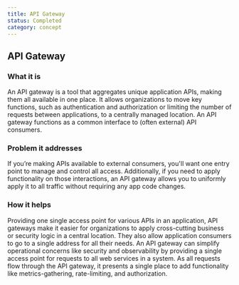 ```yaml
---
title: API Gateway
status: Completed
category: concept
---
```

## API Gateway

### What it is
An API gateway is a tool that aggregates unique application APIs, making them all available in one place. It allows organizations to move key functions, such as authentication and authorization or limiting the number of requests between applications, to a centrally managed location. An API gateway functions as a common interface to (often external) API consumers. 

### Problem it addresses
If you’re making APIs available to external consumers, you'll want one entry point to manage and control all access. Additionally, if you need to apply functionality on those interactions, an API gateway allows you to uniformly apply it to all traffic without requiring any app code changes.

### How it helps
Providing one single access point for various APIs in an application, API gateways make it easier for organizations to apply cross-cutting business or security logic in a central location. They also allow application consumers to go to a single address for all their needs. An API gateway can simplify operational concerns like security and observability by providing a single access point for requests to all web services in a system. As all requests flow through the API gateway, it presents a single place to add functionality like metrics-gathering, rate-limiting, and authorization.



